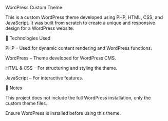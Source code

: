WordPress Custom Theme

This is a custom WordPress theme developed using PHP, HTML, CSS, and JavaScript. It was built from scratch to create a unique and responsive design for a WordPress website.

🚀 Technologies Used

PHP – Used for dynamic content rendering and WordPress functions.

WordPress – Theme developed for WordPress CMS.

HTML & CSS – For structuring and styling the theme.

JavaScript – For interactive features.

📌 Notes

This project does not include the full WordPress installation, only the custom theme files.

Ensure WordPress is installed before using this theme.
